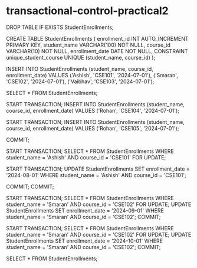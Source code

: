 # transactional-control-practical2
DROP TABLE IF EXISTS StudentEnrollments;

CREATE TABLE StudentEnrollments (
    enrollment_id INT AUTO_INCREMENT PRIMARY KEY,
    student_name VARCHAR(100) NOT NULL,
    course_id VARCHAR(10) NOT NULL,
    enrollment_date DATE NOT NULL,
    CONSTRAINT unique_student_course UNIQUE (student_name, course_id)
);

INSERT INTO StudentEnrollments (student_name, course_id, enrollment_date)
VALUES
('Ashish', 'CSE101', '2024-07-01'),
('Smaran', 'CSE102', '2024-07-01'),
('Vaibhav', 'CSE103', '2024-07-01');

SELECT * FROM StudentEnrollments;

START TRANSACTION;
INSERT INTO StudentEnrollments (student_name, course_id, enrollment_date)
VALUES ('Rohan', 'CSE104', '2024-07-01');

START TRANSACTION;
INSERT INTO StudentEnrollments (student_name, course_id, enrollment_date)
VALUES ('Rohan', 'CSE105', '2024-07-01');

COMMIT;

START TRANSACTION;
SELECT * FROM StudentEnrollments
WHERE student_name = 'Ashish' AND course_id = 'CSE101'
FOR UPDATE;

START TRANSACTION;
UPDATE StudentEnrollments
SET enrollment_date = '2024-08-01'
WHERE student_name = 'Ashish' AND course_id = 'CSE101';

COMMIT;
COMMIT;

START TRANSACTION;
SELECT * FROM StudentEnrollments
WHERE student_name = 'Smaran' AND course_id = 'CSE102'
FOR UPDATE;
UPDATE StudentEnrollments
SET enrollment_date = '2024-09-01'
WHERE student_name = 'Smaran' AND course_id = 'CSE102';
COMMIT;

START TRANSACTION;
SELECT * FROM StudentEnrollments
WHERE student_name = 'Smaran' AND course_id = 'CSE102'
FOR UPDATE;
UPDATE StudentEnrollments
SET enrollment_date = '2024-10-01'
WHERE student_name = 'Smaran' AND course_id = 'CSE102';
COMMIT;

SELECT * FROM StudentEnrollments;
